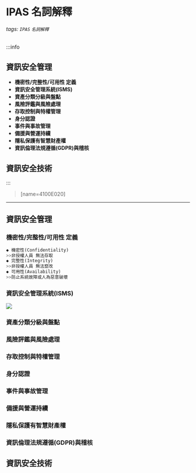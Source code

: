 # IPAS 名詞解釋
###### tags: `IPAS` `名詞解釋`
:::info
## 資訊安全管理
- **機密性/完整性/可用性 定義**
- **資訊安全管理系統(ISMS)**
- **資產分類分級與盤點**
- **風險評鑑與風險處理**
- **存取控制與特權管理**
- **身分認證**
- **事件與事故管理**
- **備援與營運持續**
- **隱私保護有智慧財產權**
- **資訊倫理法規遵循(GDPR)與稽核**
## 資訊安全技術
:::
>[name=4100E020]
---
## 資訊安全管理


### 機密性/完整性/可用性 定義
```python
◆ 機密性(Confidentiality)
>>非授權人員 無法存取
◆ 完整性(Integrity)
>>非授權人員 無法竄改
◆ 可用性(Availability)
>>防止系統故障或人為惡意破壞
```
### 資訊安全管理系統(ISMS)
<!--https://www.chtsecurity.com/service/m403-->
![](https://www.chtsecurity.com/images/archive/1580984019307.png)

### 資產分類分級與盤點
### 風險評鑑與風險處理
### 存取控制與特權管理
### 身分認證
### 事件與事故管理
### 備援與營運持續
### 隱私保護有智慧財產權
### 資訊倫理法規遵循(GDPR)與稽核
## 資訊安全技術
### 
